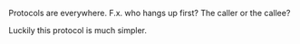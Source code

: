 Protocols are everywhere.  F.x. who hangs up first? The caller or the callee?

Luckily this protocol is much simpler.